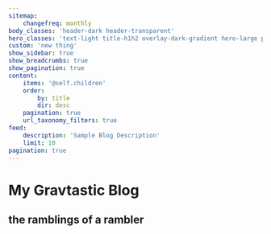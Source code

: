 ```yaml
---
sitemap:
    changefreq: monthly
body_classes: 'header-dark header-transparent'
hero_classes: 'text-light title-h1h2 overlay-dark-gradient hero-large parallax'
custom: 'new thing'
show_sidebar: true
show_breadcrumbs: true
show_pagination: true
content:
    items: '@self.children'
    order:
        by: title
        dir: desc
    pagination: true
    url_taxonomy_filters: true
feed:
    description: 'Sample Blog Description'
    limit: 10
pagination: true
---
```


# My **Grav**tastic Blog
## the ramblings of a rambler
